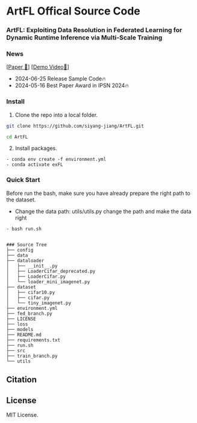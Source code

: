 # ArtFL Offical Source Code

### ArtFL: Exploiting Data Resolution in Federated Learning for Dynamic Runtime Inference via Multi-Scale Training


### News
[[Paper 🤗](http://syjiang.com/wp-content/uploads/2024/06/IPSN24_Arxiv.pdf)] [[Demo Video🤗](https://youtu.be/eeK6yRVEG3U)] 
- 2024-06-25 Release Sample Code🔥
- 2024-05-16 Best Paper Award in IPSN 2024🔥



### Install
1. Clone the repo into a local folder.
```bash
git clone https://github.com/siyang-jiang/ArtFL.git

cd ArtFL
```


2. Install packages.
```
- conda env create -f environment.yml
- conda activate exFL
```

### Quick Start
Before run the bash, make sure you have already prepare the right path to the dataset.
- Change the data path: utils/utils.py change the path and make the data right

```
- bash run.sh
```

```

### Source Tree
├── config
├── data
├── dataloader
│   ├── __init__.py
│   ├── LoaderCifar_deprecated.py
│   ├── LoaderCifar.py
│   └── loader_mini_imagenet.py
├── dataset
│   ├── cifar10.py
│   ├── cifar.py
│   └── tiny_imagenet.py
├── environment.yml
├── fed_branch.py
├── LICENSE
├── loss
├── models
├── README.md
├── requirements.txt
├── run.sh
├── src
├── train_branch.py
└── utils
```

## Citation

## License
MIT License.